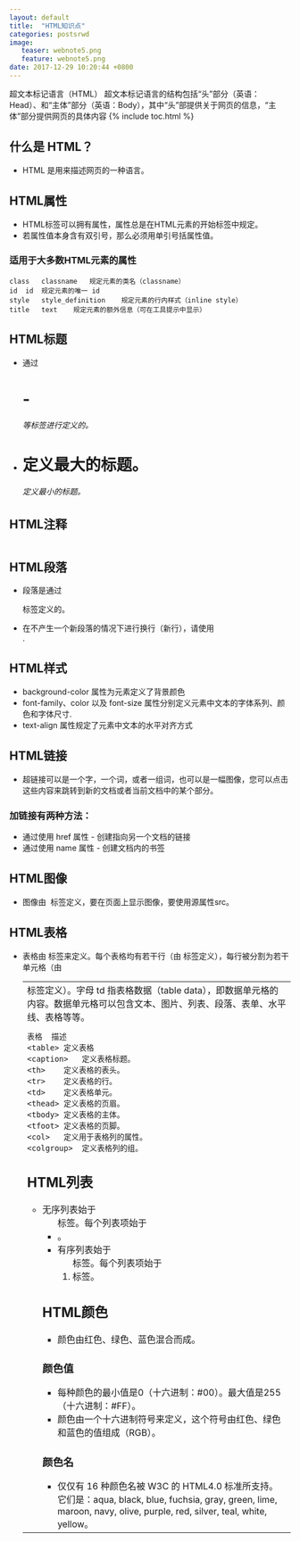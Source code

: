```yaml
---
layout: default
title:  "HTML知识点"
categories: postsrwd
image:
   teaser: webnote5.png
   feature: webnote5.png
date: 2017-12-29 10:20:44 +0800  
---
```

超文本标记语言（HTML）
超文本标记语言的结构包括“头”部分（英语：Head）、和“主体”部分（英语：Body），其中“头”部提供关于网页的信息，“主体”部分提供网页的具体内容
{% include toc.html %}


## 什么是 HTML？
 - HTML 是用来描述网页的一种语言。
## HTML属性
 - HTML标签可以拥有属性，属性总是在HTML元素的开始标签中规定。
 - 若属性值本身含有双引号，那么必须用单引号括属性值。
### 适用于大多数HTML元素的属性
``` 属性	值	描述
class	classname	规定元素的类名（classname）
id	id	规定元素的唯一 id
style	style_definition	规定元素的行内样式（inline style）
title	text	规定元素的额外信息（可在工具提示中显示）
```

## HTML标题
 - 通过 <h1> - <h6> 等标签进行定义的。
 - <h1> 定义最大的标题。<h6> 定义最小的标题。

## HTML注释
```<!-- This is a comment -->
```
 
## HTML段落
 - 段落是通过 <p> 标签定义的。
 - 在不产生一个新段落的情况下进行换行（新行），请使用 <br />.

## HTML样式
 - background-color 属性为元素定义了背景颜色
 - font-family、color 以及 font-size 属性分别定义元素中文本的字体系列、颜色和字体尺寸.
 -  text-align 属性规定了元素中文本的水平对齐方式
 
## HTML链接
 - 超链接可以是一个字，一个词，或者一组词，也可以是一幅图像，您可以点击这些内容来跳转到新的文档或者当前文档中的某个部分。
 ### 加链接有两种方法：
 - 通过使用 href 属性 - 创建指向另一个文档的链接
 - 通过使用 name 属性 - 创建文档内的书签
 
  
## HTML图像
 - 图像由 <img> 标签定义，要在页面上显示图像，要使用源属性src。
 
## HTML表格
 - 表格由 <table> 标签来定义。每个表格均有若干行（由 <tr> 标签定义），每行被分割为若干单元格（由 <td> 标签定义）。字母 td 指表格数据（table data），即数据单元格的内容。数据单元格可以包含文本、图片、列表、段落、表单、水平线、表格等等。
 ```
表格	描述
<table>	定义表格
<caption>	定义表格标题。
<th>	定义表格的表头。
<tr>	定义表格的行。
<td>	定义表格单元。
<thead>	定义表格的页眉。
<tbody>	定义表格的主体。
<tfoot>	定义表格的页脚。
<col>	定义用于表格列的属性。
<colgroup>	定义表格列的组。
```

## HTML列表
 - 无序列表始于 <ul> 标签。每个列表项始于 <li>。
 - 有序列表始于 <ol> 标签。每个列表项始于 <li> 标签。
 
## HTML颜色
 - 颜色由红色、绿色、蓝色混合而成。
### 颜色值
 - 每种颜色的最小值是0（十六进制：#00）。最大值是255（十六进制：#FF）。
 - 颜色由一个十六进制符号来定义，这个符号由红色、绿色和蓝色的值组成（RGB）。
### 颜色名
 - 仅仅有 16 种颜色名被 W3C 的 HTML4.0 标准所支持。它们是：aqua, black, blue, fuchsia, gray, green, lime, maroon, navy, olive, purple, red, silver, teal, white, yellow。



 
